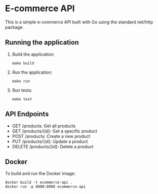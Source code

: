 # E-commerce API

This is a simple e-commerce API built with Go using the standard net/http package.

## Running the application

1. Build the application:
   ```
   make build
   ```

2. Run the application:
   ```
   make run
   ```

3. Run tests:
   ```
   make test
   ```

## API Endpoints

- GET /products: Get all products
- GET /products/{id}: Get a specific product
- POST /products: Create a new product
- PUT /products/{id}: Update a product
- DELETE /products/{id}: Delete a product

## Docker

To build and run the Docker image:

```
docker build -t ecommerce-api .
docker run -p 8080:8080 ecommerce-api
```
